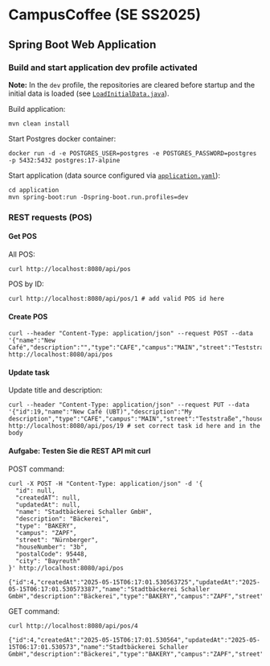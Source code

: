 # CampusCoffee (SE SS2025)

## Spring Boot Web Application

### Build and start application dev profile activated

**Note:** In the `dev` profile, the repositories are cleared before startup and the initial data is loaded (see [`LoadInitialData.java`](https://github.com/se-ubt/ase24-taskboard/blob/main/application/src/main/java/de/unibayreuth/se/taskboard/LoadInitialData.java)).

Build application:
```shell
mvn clean install
```

Start Postgres docker container:
```shell
docker run -d -e POSTGRES_USER=postgres -e POSTGRES_PASSWORD=postgres -p 5432:5432 postgres:17-alpine
```

Start application (data source configured via [`application.yaml`](application/src/main/resources/application.yaml)):
```shell
cd application
mvn spring-boot:run -Dspring-boot.run.profiles=dev
```

### REST requests (POS)

#### Get POS

All POS:
```shell
curl http://localhost:8080/api/pos
```
POS by ID:
```shell
curl http://localhost:8080/api/pos/1 # add valid POS id here
```

#### Create POS

```shell
curl --header "Content-Type: application/json" --request POST --data '{"name":"New Café","description":"","type":"CAFE","campus":"MAIN","street":"Teststraße","houseNumber":"99","postalCode":12345,"city":"Bayreuth"}%' http://localhost:8080/api/pos
```

#### Update task

Update title and description:
```shell
curl --header "Content-Type: application/json" --request PUT --data '{"id":19,"name":"New Café (UBT)","description":"My description","type":"CAFE","campus":"MAIN","street":"Teststraße","houseNumber":"99","postalCode":12345,"city":"Bayreuth"}%' http://localhost:8080/api/pos/19 # set correct task id here and in the body
```

#### Aufgabe:  Testen Sie die REST API mit curl

POST command:
```shell
curl -X POST -H "Content-Type: application/json" -d '{
  "id": null,
  "createdAT": null,
  "updatedAt": null,
  "name": "Stadtbäckerei Schaller GmbH",
  "description": "Bäckerei",
  "type": "BAKERY",
  "campus": "ZAPF",
  "street": "Nürnberger",
  "houseNumber": "3b",
  "postalCode": 95448,
  "city": "Bayreuth"
}' http://localhost:8080/api/pos
```

```shell
{"id":4,"createdAt":"2025-05-15T06:17:01.530563725","updatedAt":"2025-05-15T06:17:01.530573387","name":"Stadtbäckerei Schaller GmbH","description":"Bäckerei","type":"BAKERY","campus":"ZAPF","street":"Nürnberger","houseNumber":"3b","postalCode":95448,"city":"Bayreuth"}%
```

GET command:
```shell
curl http://localhost:8080/api/pos/4
```

```shell
{"id":4,"createdAt":"2025-05-15T06:17:01.530564","updatedAt":"2025-05-15T06:17:01.530573","name":"Stadtbäckerei Schaller GmbH","description":"Bäckerei","type":"BAKERY","campus":"ZAPF","street":"Nürnberger","houseNumber":"3b","postalCode":95448,"city":"Bayreuth"}% 
```